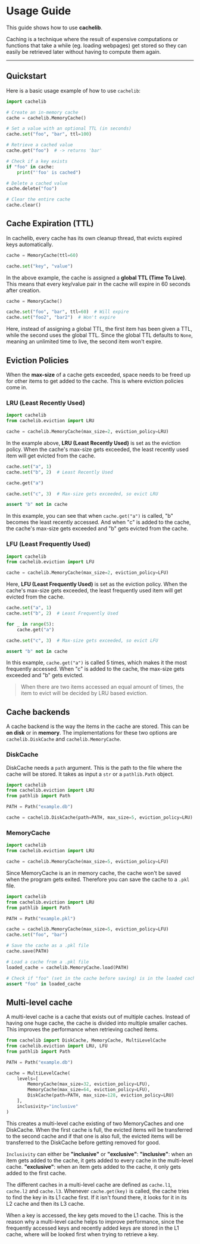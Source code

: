 # Usage Guide

This guide shows how to use **cachelib**.

Caching is a technique where the result of expensive computations or functions that take a while (eg. loading webpages) get stored so they can easily be retrieved later without having to compute them again.

---

## Quickstart

Here is a basic usage example of how to use `cachelib`:

```python
import cachelib

# Create an in-memory cache
cache = cachelib.MemoryCache()

# Set a value with an optional TTL (in seconds)
cache.set("foo", "bar", ttl=100)

# Retrieve a cached value
cache.get("foo")  # -> returns 'bar'

# Check if a key exists
if "foo" in cache:
    print("'foo' is cached")

# Delete a cached value
cache.delete("foo")

# Clear the entire cache
cache.clear()
```

## Cache Expiration (TTL)

In cachelib, every cache has its own cleanup thread, that evicts expired keys automatically.

```python
cache = MemoryCache(ttl=60)

cache.set("key", "value")
```

In the above example, the cache is assigned a **global TTL (Time To Live)**. This means that every key/value pair in the cache will expire in 60 seconds after creation.

```python
cache = MemoryCache()

cache.set("foo", "bar", ttl=60)  # Will expire
cache.set("foo2", "bar2")  # Won't expire

```

Here, instead of assigning a global TTL, the first item has been given a TTL, while the second uses the global TTL. Since the global TTL defaults to `None`, meaning an unlimited time to live, the second item won't expire.

## Eviction Policies

When the **max-size** of a cache gets exceeded, space needs to be freed up for other items to get added to the cache. This is where eviction policies come in.

### LRU (Least Recently Used)

```python
import cachelib
from cachelib.eviction import LRU

cache = cachelib.MemoryCache(max_size=2, eviction_policy=LRU)

```

In the example above, **LRU (Least Recently Used)** is set as the eviction policy. When the cache's max-size gets exceeded, the least recently used item will get evicted from the cache.

```python
cache.set("a", 1)
cache.set("b", 2)  # Least Recently Used

cache.get("a")

cache.set("c", 3)  # Max-size gets exceeded, so evict LRU

assert "b" not in cache
```

In this example, you can see that when `cache.get("a")` is called, "b" becomes the least recently accessed. And when "c" is added to the cache, the cache's max-size gets exceeded and "b" gets evicted from the cache.

### LFU (Least Frequently Used)

```python
import cachelib
from cachelib.eviction import LFU

cache = cachelib.MemoryCache(max_size=2, eviction_policy=LFU)

```

Here, **LFU (Least Frequently Used)** is set as the eviction policy. When the cache's max-size gets exceeded, the least frequently used item will get evicted from the cache.

```python
cache.set("a", 1)
cache.set("b", 2)  # Least Frequently Used

for _ in range(5):
    cache.get("a")

cache.set("c", 3)  # Max-size gets exceeded, so evict LFU

assert "b" not in cache
```

In this example, `cache.get("a")` is called 5 times, which makes it the most frequently accessed. When "c" is added to the cache, the max-size gets exceeded and "b" gets evicted.

> When there are two items accessed an equal amount of times, the item to evict will be decided by LRU based eviction.

## Cache backends

A cache backend is the way the items in the cache are stored. This can be **on disk** or in **memory**. The implementations for these two options are `cachelib.DiskCache` and `cachelib.MemoryCache`.

### DiskCache

DiskCache needs a `path` argument. This is the path to the file where the cache will be stored. It takes as input a `str` or a `pathlib.Path` object.

```python
import cachelib
from cachelib.eviction import LRU
from pathlib import Path

PATH = Path("example.db")

cache = cachelib.DiskCache(path=PATH, max_size=5, eviction_policy=LRU)
```

### MemoryCache

```python
import cachelib
from cachelib.eviction import LRU

cache = cachelib.MemoryCache(max_size=5, eviction_policy=LFU)
```

Since MemoryCache is an in memory cache, the cache won't be saved when the program gets exited. Therefore you can save the cache to a `.pkl` file.

```python
import cachelib
from cachelib.eviction import LRU
from pathlib import Path

PATH = Path("example.pkl")

cache = cachelib.MemoryCache(max_size=5, eviction_policy=LFU)
cache.set("foo", "bar")

# Save the cache as a .pkl file
cache.save(PATH)

# Load a cache from a .pkl file
loaded_cache = cachelib.MemoryCache.load(PATH)

# Check if "foo" (set in the cache before saving) is in the loaded cache
assert "foo" in loaded_cache
```

## Multi-level cache

A multi-level cache is a cache that exists out of multiple caches. Instead of having one huge cache, the cache is divided into multiple smaller caches. This improves the performance when retrieving cached items.

```python
from cachelib import DiskCache, MemoryCache, MultiLevelCache
from cachelib.eviction import LRU, LFU
from pathlib import Path

PATH = Path("example.db")

cache = MultiLevelCache(
    levels=[
        MemoryCache(max_size=32, eviction_policy=LFU),
        MemoryCache(max_size=64, eviction_policy=LFU),
        DiskCache(path=PATH, max_size=128, eviction_policy=LRU)
    ],
    inclusivity="inclusive"
)
```

This creates a multi-level cache existing of two MemoryCaches and one DiskCache. When the first cache is full, the evicted items will be transferred to the second cache and if that one is also full, the evicted items will be transferred to the DiskCache before getting removed for good.

`Inclusivity` can either be **"inclusive"** or **"exclusive"**:
    **"inclusive"**: when an item gets added to the cache, it gets added to every cache in the multi-level cache.
    **"exclusive"**: when an item gets added to the cache, it only gets added to the first cache.

The different caches in a multi-level cache are defined as `cache.l1`, `cache.l2` and `cache.l3`. Whenever `cache.get(key)` is called, the cache tries to find the key in its L1 cache first. If it isn't found there, it looks for it in its L2 cache and then its L3 cache.

When a key is accessed, the key gets moved to the L1 cache. This is the reason why a multi-level cache helps to improve performance, since the frequently accessed keys and recently added keys are stored in the L1 cache, where will be looked first when trying to retrieve a key.
